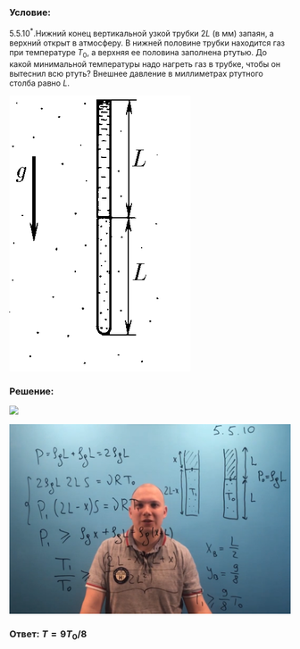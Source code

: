 ###  Условие:

$5.5.10^*.$Нижний конец вертикальной узкой трубки $2L$ (в мм) запаян, а верхний открыт в атмосферу. В нижней половине трубки находится газ при температуре $T_0$, а верхняя ее половина заполнена ртутью. До какой минимальной температуры надо нагреть газ в трубке, чтобы он вытеснил всю ртуть? Внешнее давление в миллиметрах ртутного столба равно $L$.

![К задаче $5.5.10$|325x494, 20%](../../img/5.5.10/5.5.10.png)

###  Решение:

![](https://www.youtube.com/embed/sVAaoSY7f40)

![|1602x1080, 67%](../../img/5.5.10/01.png)

###  Ответ: $T = 9T_0/8$